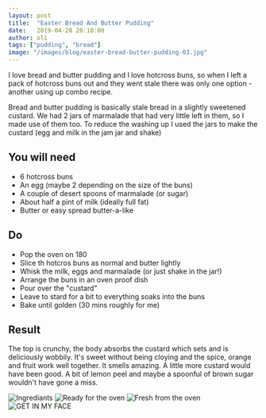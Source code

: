 ```yaml
---
layout: post
title:  "Easter Bread And Butter Pudding"
date:   2019-04-28 20:18:00
author: oli
tags: ["pudding", "bread"]
image: "/images/blog/easter-bread-butter-pudding-03.jpg"
---
```


I love bread and butter pudding and I love hotcross buns, so when I left a pack of hotcross buns out and they went stale there was only one option - another using up combo recipe.

Bread and butter pudding is basically stale bread in a slightly sweetened custard.  We had 2 jars of marmalade that had very little left in them, so I made use of them too.  To reduce the washing up I used the jars to make the custard (egg and milk in the jam jar and shake)

## You will need

* 6 hotcross buns
* An egg (maybe 2 depending on the size of the buns)
* A couple of desert spoons of marmalade (or sugar)
* About half a pint of milk (ideally full fat)
* Butter or easy spread butter-a-like

## Do

* Pop the oven on 180
* Slice th hotcros buns as normal and butter lightly
* Whisk the milk, eggs and marmalade (or just shake in the jar!)
* Arrange the buns in an oven proof dish
* Pour over the "custard"
* Leave to stard for a bit to everything soaks into the buns
* Bake until golden (30 mins roughly for me)


## Result

The top is crunchy, the body absorbs the custard which sets and is deliciously wobbily.  It's sweet without being cloying and the spice, orange and fruit work well together.  It smells amazing. A little more custard would have been good.  A bit of lemon peel and maybe a spoonful of brown sugar wouldn't have gone a miss.

![Ingrediants](/images/blog/easter-bread-butter-pudding-01.jpg)
![Ready for the oven](/images/blog/easter-bread-butter-pudding-02.jpg)
![Fresh from the oven](/images/blog/easter-bread-butter-pudding-03.jpg)
![GET IN MY FACE](/images/blog/easter-bread-butter-pudding-04.jpg)
